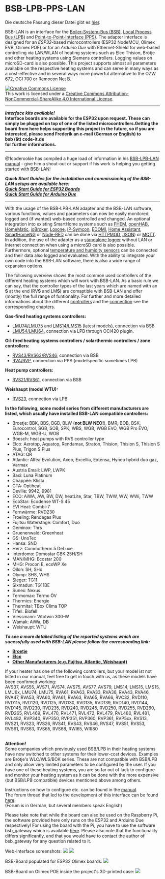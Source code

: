 # BSB-LPB-PPS-LAN

Die deutsche Fassung dieser Datei gibt es <A HREF="https://github.com/fredlcore/bsb_lan/blob/master/README_de.md">hier</A>.

BSB-LAN is an interface for the [Boiler-System-Bus (BSB)](https://1coderookie.github.io/BSB-LPB-LAN_EN/chap10.html#1011-bsb), [Local Process Bus (LPB)](https://1coderookie.github.io/BSB-LPB-LAN_EN/chap10.html#1012-lpb) and [Point-to-Point-Interface (PPS)](https://1coderookie.github.io/BSB-LPB-LAN_EN/chap10.html#1013-pps). The adapter interface is designed for an *ESP32*-based microcontrollers (ESP32 NodeMCU, Olimex EVB, Olimex POE) or for an *Arduino Due* with Ethernet-Shield for web-based controlling via LAN/WLAN of heating systems such as Elco Thision, Brötje and other heating systems using Siemens controllers. Logging values on microSD-card is also possible. This project supports almost all parameters available on the respective heating systems and can serve in many ways as a cost-effective and in several ways more powerful alternative to the OZW 672, OCI 700 or Remocon Net B.

<a rel="license" href="http://creativecommons.org/licenses/by-nc-sa/4.0/"><img alt="Creative Commons License" style="border-width:0" src="https://i.creativecommons.org/l/by-nc-sa/4.0/88x31.png" /></a><br />This work is licensed under a <a rel="license" href="http://creativecommons.org/licenses/by-nc-sa/4.0/">Creative Commons Attribution-NonCommercial-ShareAlike 4.0 International License</a>.

---

***Interface kits available!***  
**Interface boards are available for the ESP32 upon request. These can simply be plugged on top of one of the listed microcontrollers.Getting the board from here helps supporting this project in the future, so if you are interested, please send Frederik an e-mail (German or English) to <br /> bsb (ät) code-it.de <br /> for further informations.**  
   
---   
   
@1coderookie has compiled a huge load of information in his [BSB-LPB-LAN manual](https://1coderookie.github.io/BSB-LPB-LAN_EN) - give him
a shout-out or support if his work is helping you getting started with BSB-LAN! 
  
***Quick Start Guides for the installation and commissioning of the BSB-LAN setups are available here:***  
***[Quick Start Guide for ESP32 Boards](https://1coderookie.github.io/BSB-LPB-LAN_EN/QSG_ESP32.html)***  
***[Quick Start Guide for Arduino Due](https://1coderookie.github.io/BSB-LPB-LAN_EN/QSG_DUE.html)***  
  
---  
  
With the usage of the BSB-LPB-LAN adapter and the BSB-LAN software, various functions, values and parameters can now be easily monitored, logged and (if wanted) web-based controlled and changed.
An optional integration into existing SmartHome systems such as [FHEM](https://1coderookie.github.io/BSB-LPB-LAN_EN/chap08.html#81-fhem), [openHAB](https://1coderookie.github.io/BSB-LPB-LAN_EN/chap08.html#82-openhab), [HomeMatic](https://1coderookie.github.io/BSB-LPB-LAN_EN/chap08.html#83-homematic-eq3), [ioBroker](https://1coderookie.github.io/BSB-LPB-LAN_EN/chap08.html#84-iobroker), [Loxone](https://1coderookie.github.io/BSB-LPB-LAN_EN/chap08.html#85-loxone), [IP-Symcon](https://1coderookie.github.io/BSB-LPB-LAN_EN/chap08.html#86-ip-symcon), [EDOMI](https://1coderookie.github.io/BSB-LPB-LAN_EN/chap08.html#810-edomi), [Home Assistant](https://1coderookie.github.io/BSB-LPB-LAN_EN/chap08.html#811-home-assistant), [SmartHomeNG](https://1coderookie.github.io/BSB-LPB-LAN_EN/chap08.html#812-smarthomeng) or [Node-RED](https://1coderookie.github.io/BSB-LPB-LAN_EN/chap08.html#813-node-red) can be done via [HTTPMOD](https://1coderookie.github.io/BSB-LPB-LAN_EN/chap08.html#812-integration-via-httpmod-module), [JSON](https://1coderookie.github.io/BSB-LPB-LAN_EN/chap05.html#53-json)) or [MQTT](https://1coderookie.github.io/BSB-LPB-LAN_EN/chap05.html#52-mqtt).
In addition, the use of the adapter as a [standalone logger](https://1coderookie.github.io/BSB-LPB-LAN_EN/chap06.html#61-logging-data) without LAN or Internet connection when using a microSD card is also possible.
Furthermore, optional [temperature and humidity sensors](https://1coderookie.github.io/BSB-LPB-LAN_EN/chap07.html#71-usage-of-optional-sensors-dht22-ds18b20-bme280) can be connected and their data also logged and evaluated. With the ability to integrate your own code into the BSB-LAN software, there is also a wide range of expansion options.
   
The following overview shows the most common used controllers of the different heating systems which will work with BSB-LAN. As a basic rule we can say, that the controller types of the last years which are named with an **S** at the end (RV**S** and LM**S**) are comaptible with BSB-LAN and offer (mostly) the full range of funtionality. For further and more detailed informations about the different [controllers](https://1coderookie.github.io/BSB-LPB-LAN_EN/chap10.html#102-detailed-description-of-the-supported-controllers) and the [connection](https://1coderookie.github.io/BSB-LPB-LAN_EN/chap03.md#31-connecting-the-adapter) see the corresponding chapters.  
   
**Gas-fired heating systems controllers:**  
- [LMU74/LMU75](https://1coderookie.github.io/BSB-LPB-LAN_EN/chap10.html#10211-lmu-controllers) and [LMS14/LMS15](https://1coderookie.github.io/BSB-LPB-LAN_EN/chap10.html#10212-lms-controllers) (latest models), connection via BSB  
- [LMU54/LMU64](https://1coderookie.github.io/BSB-LPB-LAN_EN/chap10.html#10211-lmu-controllers), connection via LPB through OCI420 plugin.
   
**Oil-fired heating systems controllers / solarthermic controllers / zone controllers:**  
- [RVS43/RVS63/RVS46](https://1coderookie.github.io/BSB-LPB-LAN_EN/chap10.html#10222-rvs-controllers), connection via BSB  
- [RVA/RVP](https://1coderookie.github.io/BSB-LPB-LAN_EN/chap10.html#10221-rva-and-rvp-controllers), connection via PPS (modelspecific sometimes LPB) 
   
**Heat pump controllers:**  
- [RVS21/RVS61](https://1coderookie.github.io/BSB-LPB-LAN_EN/chap10.html#10222-rvs-controllers), connection via BSB  
   
**Weishaupt (model WTU):**  
- [RVS23](https://1coderookie.github.io/BSB-LPB-LAN_EN/chap10.html#10222-rvs-controllers), connection via LPB  
     
**In the following, some model series from different manufacturers are listed, which usually have installed BSB-LAN compatible controllers:**  
- Broetje: BBK, BBS, BGB, BLW (**not BLW NEO!**), BMR, BOB, BSK, Eurocontrol, SGB, SOB, SPK, WBS, WGB, WGB EVO, WGB Pro EVO, WGB-M, WGB-U, WOB 
- Boesch: heat pumps with RVS controller type
- Elco: Aerotop, Aquatop, Rendamax, Straton, Thision, Thision S, Thision S Plus, Trigon S Plus  
- ATAG: QR  
- Atlantic: Alféa Evolution, Axeo, Excellia, Extensa, Hynea hybrid duo gaz, Varmax  
- Austria Email: LWP, LWPK  
- Baxi: Luna Platinum
- Chappée: Klista
- CTA: Optiheat  
- Deville: 9942, 9981
- ECO: AiWA, AW, BW, DW, heatLite, Star, TBW, TWW, WW, WWi, TWW
- EcoStar: Ecodense WT-S 45
- EVI Heat: Combi-7
- Fernwärme: RVD230
- Froeling: Rendagas Plus
- Fujitsu Waterstage: Comfort, Duo
- Geminox: Thrs
- Gruenenwald: Greenheat
- GS: UnoTec
- Hansa: SND
- Herz: Commotherm 5 DeLuxe
- Interdomo: Domostar GBK 25H/SH
- MAN/MHG: Ecostar 200
- MHG: Procon E, ecoWP Xe
- Oilon: SH, SHx
- Olymp: SHS, WHS
- Sieger: TG11
- Sixmadun: TG11BE
- Sunex: Nexus
- Termomax: Termo ÖV
- Thermics: Energie
- Thermital: TBox Clima TOP
- Tifell: Biofell
- Viessmann: Vitotwin 300-W
- Wamak: AiWa, DB
- Weishaupt: WTU
   
***To see a more detailed listing of the reported systems which are sucessfully used with BSB-LAN please follow the corresponding link:***  
- **[Broetje](https://1coderookie.github.io/BSB-LPB-LAN_EN/chap11.html#111-broetje)**  
- **[Elco](https://1coderookie.github.io/BSB-LPB-LAN_EN/chap11.html#112-elco)**  
- **[Other Manufacturers (e.g. Fujitsu, Atlantic, Weishaupt)](https://1coderookie.github.io/BSB-LPB-LAN_EN/chap11.html#113-other-manufacturers)**  


If your heater has one of the following controllers, but your model ist not listed in our manual, feel free to get in touch with us, as these models have been confirmed working:  
AVS37, AVS55, AVS71, AVS74, AVS75, AVS77, AVS79, LMS14, LMS15, LMS15, LMU6x, LMU74, LMU75, RVA61, RVA63, RVA33, RVA36, RVA43, RVA46, RVA47, RVA53, RVA60, RVA61, RVA63, RVA65, RVA66, RVC32, RVD110, RVD115, RVD120, RVD125, RVD130, RVD135, RVD139, RVD140, RVD144, RVD145, RVD230, RVD235, RVD240, RVD245, RVD250, RVD255, RVD260, RVD265, RVL469, RVL470, RVL471, RVL472, RVL479, RVL480, RVL481, RVL482, RVP340, RVP350, RVP351, RVP360, RVP361, RVP5xx, RVS13, RVS21, RVS23, RVS26, RVS41, RVS43, RVS46, RVS47, RVS51, RVS53, RVS61, RVS63, RVS65, RVS68, RWI65, WRI80
<BR><BR>

<B>Attention!</B><BR>
Some companies which previously used BSB/LPB in their heating systems have now switched to other systems for their lower-cost devices. Examples are Brötje's WLC/WLS/BOK series. These are not compatible with BSB/LPB and only allow very limited parameters to be configured by the user. If you have one of these heating systems, you are so far out of luck to configure and monitor your heating system as it can be done with the more expensive (but BSB/LPB compatible) devices mentioned above among others.

Instructions on how to configure etc. can be found in the <A HREF="https://1coderookie.github.io/BSB-LPB-LAN_EN">manual</A>.<BR>
The forum thread that led to the development of this interface can be found <A HREF="http://forum.fhem.de/index.php?topic=29762.new;topicseen#new">here</A>.<BR>
(Forum is in German, but several members speak English)

Please take note that while the board can also be used on the Raspberry Pi, the software provided here only runs on the ESP32 and Arduino Due respectively! For using the board with the Pi, you have to use the software bsb_gateway which is available <A HREF="https://github.com/loehnertj/bsbgateway">here</A>. Please also note that the functionality differs significantly, and that you would have to contact the author of bsb_gateway for any question related to it.

Web-Interface screenshots:
<img src="https://github.com/fredlcore/bsb_lan/blob/master/BSB_LAN/schematics/Web-Interface.png" size="50%">
<img src="https://github.com/fredlcore/bsb_lan/blob/master/BSB_LAN/schematics/Web-Interface2.png" size="50%">

BSB-Board populated for ESP32 Olimex boards:
<img src="https://github.com/fredlcore/bsb_lan/blob/master/BSB_LAN/schematics/Logic%20Level%20Adapter.jpg" size="50%">

BSB-Board on Olimex POE inside the project's 3D-printed case:
<img src="https://github.com/fredlcore/bsb_lan/blob/master/BSB_LAN/schematics/Logic%20Level%20Adapter%20in%20Case.jpg" size="50%">
